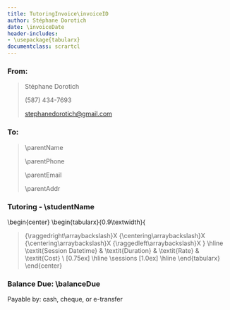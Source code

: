 ```yaml
---
title: TutoringInvoice\invoiceID
author: Stéphane Dorotich
date: \invoiceDate
header-includes:
- \usepackage{tabularx}
documentclass: scrartcl
---
```


### From:

> Stéphane Dorotich
>
> (587) 434-7693
>
> stephanedorotich@gmail.com

### To:

> \parentName
>
> \parentPhone
>
> \parentEmail
>
> \parentAddr

### Tutoring - \studentName

\begin{center}
\begin{tabularx}{0.9\textwidth}{
>{\raggedright\arraybackslash}X 
>{\centering\arraybackslash}X 
>{\centering\arraybackslash}X 
>{\raggedleft\arraybackslash}X }
\hline
\textit{Session Datetime} & \textit{Duration} & \textit{Rate} & \textit{Cost} \\ [0.75ex] 
\hline
\sessions
[1.0ex]
\hline
\end{tabularx}
\end{center}

### Balance Due: \balanceDue

Payable by: cash, cheque, or e-transfer
